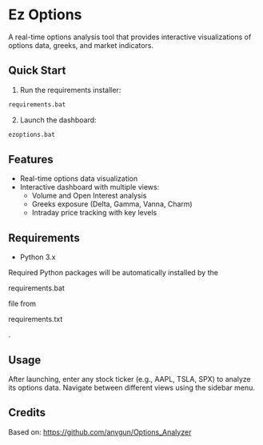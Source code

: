 # Ez Options

A real-time options analysis tool that provides interactive visualizations of options data, greeks, and market indicators.

## Quick Start

1. Run the requirements installer:
```bat
requirements.bat
```

2. Launch the dashboard:
```bat
ezoptions.bat
```

## Features

- Real-time options data visualization
- Interactive dashboard with multiple views:
  - Volume and Open Interest analysis
  - Greeks exposure (Delta, Gamma, Vanna, Charm)
  - Intraday price tracking with key levels

## Requirements

- Python 3.x

Required Python packages will be automatically installed by the 

requirements.bat

 file from 

requirements.txt

.

## Usage

After launching, enter any stock ticker (e.g., AAPL, TSLA, SPX) to analyze its options data. Navigate between different views using the sidebar menu.

## Credits

Based on: https://github.com/anvgun/Options_Analyzer
